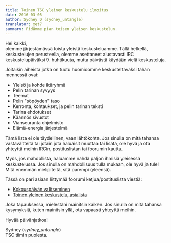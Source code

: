 ```yaml
---
title: Toinen TSC yleinen keskustelu ilmoitus
date: 2016-03-05
author: Sydney D (sydney_untangle)
translator: xet7
summary: Pidämme pian toisen yleisen keskustelun.
---
```


Hei kaikki,<br/>
olemme järjestämässä toista yleistä keskusteluamme.
Tällä hetkellä, keskustelujen perusteella, olemme asettaneet alustavasti
IRC keskustelupäiväksi 9. huhtikuuta, mutta päivästä käydään vielä
keskusteluja.

Joitaikin aiheista jotka on tuotu huomioomme keskusteltavaksi tähän
mennessä ovat:

* Yleisö ja kohde ikäryhmä
* Pelin tarinan syvyys
* Teemat
* Pelin "söpöyden" taso
* Kerronta, kohtaukset, ja pelin tarinan teksti
* Tarina ehdotukset
* Käännös sivustot
* Vianseuranta ohjelmisto
* Elämä-energia järjestelmä

Tämä lista ei ole täydellinen, vaan lähtökohta. Jos sinulla on mitä
tahansa vastaväitteitä tai jotain jota haluaisit muuttaa tai lisätä,
ole hyvä ja ota yhteyttä meihin IRCin, postituslistan tai foorumin
kautta.

Myös, jos mahdollista, haluamme nähdä paljon ihmisiä yleisessä
keskustelussa. Jos sinulla on mahdollisuus tulla mukaan, ole hyvä
ja tule! Mitä enemmän mielipiteitä, sitä parempi (yleensä).

Tässä on pari asiaan liittymää foorumi ketjua/postituslista viestiä:

* [Kokouspäivän valitseminen][1] 
* [Toinen yleinen keskustelu, asialista][2]

Joka tapauksessa, mielestäni mainitsin kaiken. Jos sinulla on mitä
tahansa kysymyksiä, kuten mainitsin yllä, ota vapaasti yhteyttä
meihin.

Hyvää päivänjatkoa!

Sydney (_sydney_untangle_)<br/>
TSC tiimin puolesta.

[1]: http://forum.secretchronicles.de/topics/393
[2]: http://forum.secretchronicles.de/topics/387
